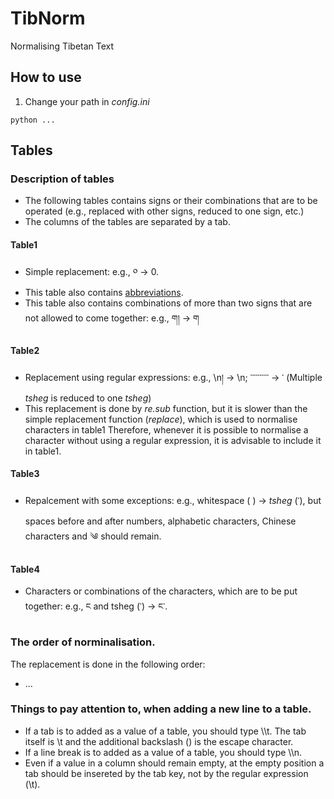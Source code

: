 # TibNorm
Normalising Tibetan Text

<!-- TODOs -->
<!-- 1. explain how to use it -->
<!-- 2. explain columns of each table -->

## How to use
1. Change your path in _config.ini_

```
python ...
```

## Tables
### Description of tables
- The following tables contains signs or their combinations that are to be operated (e.g., replaced with other signs, reduced to one sign, etc.)
- The columns of the tables are separated by a tab.
#### Table1
- Simple replacement: e.g., ༠ &rarr; 0.
- This table also contains [abbreviations](http://www.rkts.org/abb/list.php).
- This table also contains combinations of more than two signs that are not allowed to come together: e.g., ག། &rarr; ག
#### Table2
- Replacement using regular expressions: e.g., \\n། &rarr; \\n; ་་་་་་་་་་ &rarr; ་ (Multiple _tsheg_ is reduced to one _tsheg_)
- This replacement is done by _re.sub_ function, but it is slower than the simple replacement function (_replace_), which is used to normalise characters in table1 Therefore, whenever it is possible to normalise a character without using a regular expression, it is advisable to include it in table1.
#### Table3
- Repalcement with some exceptions: e.g., whitespace ( ) &rarr; _tsheg_ (་), but spaces before and after numbers, alphabetic characters, Chinese characters and ༄ should remain.
#### Table4
- Characters or combinations of the characters, which are to be put together: e.g., ང and tsheg (་) &rarr; ང་.

### The order of norminalisation.
The replacement is done in the following order:
- ...
### Things to pay attention to, when adding a new line to a table.
- If a tab is to added as a value of a table, you should type \\\t. The tab itself is \t and the additional backslash (\) is the escape character.
- If a line break is to added as a value of a table, you should type \\\n.
- Even if a value in a column should remain empty, at the empty position a tab should be insereted by the tab key, not by the regular expression (\t).